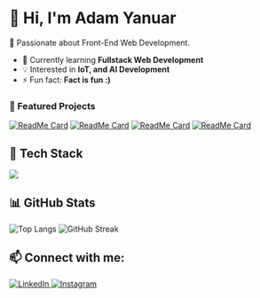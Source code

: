 # 👋 Hi, I'm Adam Yanuar  
🚀 Passionate about Front-End Web Development.  

- 🌱 Currently learning **Fullstack Web Development**  
- 💡 Interested in **IoT, and AI Development**  
- ⚡ Fun fact: **Fact is fun :)**  


### 🚀 Featured Projects
[![ReadMe Card](https://github-readme-stats.vercel.app/api/pin/?username=daamleon&repo=SENSORAI-Smart-Home-Monitoring-System&theme=radical)](https://github.com/daamleon/SENSORAI-Smart-Home-Monitoring-System)
[![ReadMe Card](https://github-readme-stats.vercel.app/api/pin/?username=Lynnn17&repo=Exni&theme=radical)](https://exni.web.id/)
[![ReadMe Card](https://github-readme-stats.vercel.app/api/pin/?username=daamleon&repo=SleepTourism&theme=radical)](https://daamleon.github.io/SleepTourism/)
[![ReadMe Card](https://github-readme-stats.vercel.app/api/pin/?username=daamleon&repo=cardprint&theme=radical)](https://github.com/daamleon/cardprint)

## 🚀 Tech Stack  

<p align="left">
  <img src="https://skillicons.dev/icons?i=js,ts,go,react,vite,tailwind,firebase,postgres,docker,git,vscode,vercel,netlify" />
</p>


## 📊 GitHub Stats  
![Top Langs](https://github-readme-stats.vercel.app/api/top-langs/?username=daamleon&layout=compact&theme=radical)
![GitHub Streak](https://github-readme-streak-stats.herokuapp.com/?user=daamleon&theme=radical)


## 📫 Connect with me:  
<p align="left">
  <a href="https://www.linkedin.com/in/damleon/" target="_blank">
    <img src="https://img.shields.io/badge/LinkedIn-0A66C2?style=flat&logo=linkedin&logoColor=white" alt="LinkedIn"/>
  </a>
  <a href="https://www.instagram.com/daamleon" target="_blank">
    <img src="https://img.shields.io/badge/Instagram-E4405F?style=flat&logo=instagram&logoColor=white" alt="Instagram"/>
  </a>
</p>
